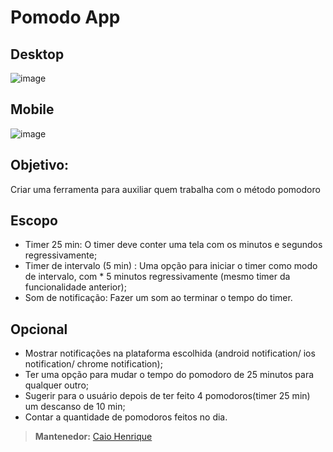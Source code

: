 # Pomodo App

## Desktop
![image]()

## Mobile
![image]()

## Objetivo:
Criar uma ferramenta para auxiliar quem trabalha com o método pomodoro

## Escopo
* Timer 25 min: O timer deve conter uma tela com os minutos e segundos regressivamente;
* Timer de intervalo (5 min) : Uma opção para iniciar o timer como modo de intervalo, com * 5 minutos regressivamente (mesmo timer da funcionalidade anterior);
* Som de notificação:  Fazer um som ao terminar o tempo do timer.

## Opcional
* Mostrar notificações na plataforma escolhida (android notification/ ios notification/ chrome notification);
* Ter uma opção para mudar o tempo do pomodoro de 25 minutos para qualquer outro;
* Sugerir para o usuário depois de ter feito 4 pomodoros(timer 25 min) um descanso de  10 min;
* Contar a quantidade de pomodoros feitos no dia.

> **Mantenedor:** [Caio Henrique](https://github.com/caiohsj)